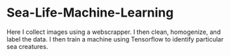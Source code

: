 # Sea-Life-Machine-Learning
Here I collect images using a webscrapper. I then clean, homogenize, and label the data. I then train a machine using Tensorflow to identify particular sea creatures. 
